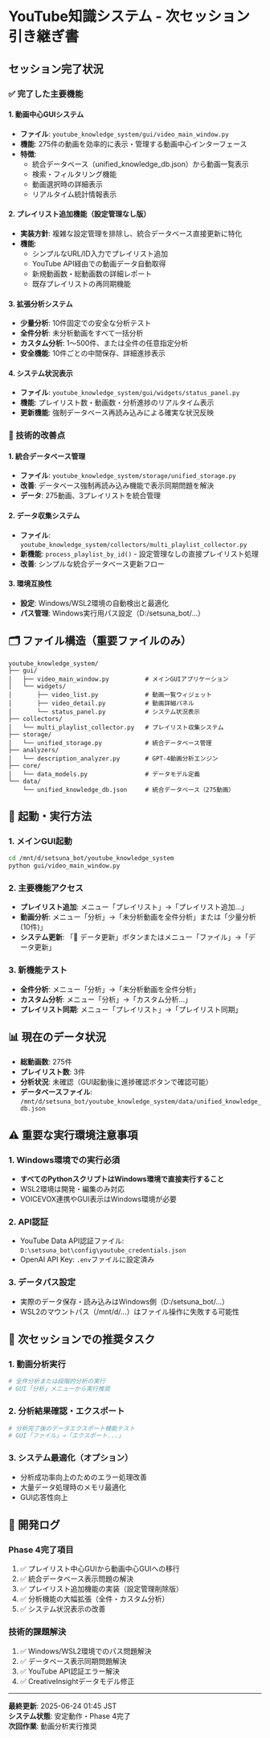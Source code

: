 # YouTube知識システム - 次セッション引き継ぎ書

## セッション完了状況

### ✅ 完了した主要機能

#### 1. 動画中心GUIシステム
- **ファイル**: `youtube_knowledge_system/gui/video_main_window.py`
- **機能**: 275件の動画を効率的に表示・管理する動画中心インターフェース
- **特徴**:
  - 統合データベース（unified_knowledge_db.json）から動画一覧表示
  - 検索・フィルタリング機能
  - 動画選択時の詳細表示
  - リアルタイム統計情報表示

#### 2. プレイリスト追加機能（設定管理なし版）
- **実装方針**: 複雑な設定管理を排除し、統合データベース直接更新に特化
- **機能**:
  - シンプルなURL/ID入力でプレイリスト追加
  - YouTube API経由での動画データ自動取得
  - 新規動画数・総動画数の詳細レポート
  - 既存プレイリストの再同期機能

#### 3. 拡張分析システム
- **少量分析**: 10件固定での安全な分析テスト
- **全件分析**: 未分析動画をすべて一括分析
- **カスタム分析**: 1〜500件、または全件の任意指定分析
- **安全機能**: 10件ごとの中間保存、詳細進捗表示

#### 4. システム状況表示
- **ファイル**: `youtube_knowledge_system/gui/widgets/status_panel.py`
- **機能**: プレイリスト数・動画数・分析進捗のリアルタイム表示
- **更新機能**: 強制データベース再読み込みによる確実な状況反映

### 🔧 技術的改善点

#### 1. 統合データベース管理
- **ファイル**: `youtube_knowledge_system/storage/unified_storage.py`
- **改善**: データベース強制再読み込み機能で表示同期問題を解決
- **データ**: 275動画、3プレイリストを統合管理

#### 2. データ収集システム
- **ファイル**: `youtube_knowledge_system/collectors/multi_playlist_collector.py`
- **新機能**: `process_playlist_by_id()` - 設定管理なしの直接プレイリスト処理
- **改善**: シンプルな統合データベース更新フロー

#### 3. 環境互換性
- **設定**: Windows/WSL2環境の自動検出と最適化
- **パス管理**: Windows実行用パス設定（D:/setsuna_bot/...）

## 🗂️ ファイル構造（重要ファイルのみ）

```
youtube_knowledge_system/
├── gui/
│   ├── video_main_window.py          # メインGUIアプリケーション
│   └── widgets/
│       ├── video_list.py             # 動画一覧ウィジェット
│       ├── video_detail.py           # 動画詳細パネル
│       └── status_panel.py           # システム状況表示
├── collectors/
│   └── multi_playlist_collector.py   # プレイリスト収集システム
├── storage/
│   └── unified_storage.py            # 統合データベース管理
├── analyzers/
│   └── description_analyzer.py       # GPT-4動画分析エンジン
├── core/
│   └── data_models.py                # データモデル定義
└── data/
    └── unified_knowledge_db.json     # 統合データベース（275動画）
```

## 🚀 起動・実行方法

### 1. メインGUI起動
```bash
cd /mnt/d/setsuna_bot/youtube_knowledge_system
python gui/video_main_window.py
```

### 2. 主要機能アクセス
- **プレイリスト追加**: メニュー「プレイリスト」→「プレイリスト追加...」
- **動画分析**: メニュー「分析」→「未分析動画を全件分析」または「少量分析 (10件)」
- **システム更新**: 「🔄 データ更新」ボタンまたはメニュー「ファイル」→「データ更新」

### 3. 新機能テスト
- **全件分析**: メニュー「分析」→「未分析動画を全件分析」
- **カスタム分析**: メニュー「分析」→「カスタム分析...」
- **プレイリスト同期**: メニュー「プレイリスト」→「プレイリスト同期」

## 📊 現在のデータ状況

- **総動画数**: 275件
- **プレイリスト数**: 3件
- **分析状況**: 未確認（GUI起動後に進捗確認ボタンで確認可能）
- **データベースファイル**: `/mnt/d/setsuna_bot/youtube_knowledge_system/data/unified_knowledge_db.json`

## ⚠️ 重要な実行環境注意事項

### 1. Windows環境での実行必須
- **すべてのPythonスクリプトはWindows環境で直接実行すること**
- WSL2環境は開発・編集のみ対応
- VOICEVOX連携やGUI表示はWindows環境が必要

### 2. API認証
- YouTube Data API認証ファイル: `D:\setsuna_bot\config\youtube_credentials.json`
- OpenAI API Key: `.env`ファイルに設定済み

### 3. データパス設定
- 実際のデータ保存・読み込みはWindows側（D:/setsuna_bot/...）
- WSL2のマウントパス（/mnt/d/...）はファイル操作に失敗する可能性

## 🔄 次セッションでの推奨タスク

### 1. 動画分析実行
```bash
# 全件分析または段階的分析の実行
# GUI「分析」メニューから実行推奨
```

### 2. 分析結果確認・エクスポート
```bash
# 分析完了後のデータエクスポート機能テスト
# GUI「ファイル」→「エクスポート...」
```

### 3. システム最適化（オプション）
- 分析成功率向上のためのエラー処理改善
- 大量データ処理時のメモリ最適化
- GUI応答性向上

## 📝 開発ログ

### Phase 4完了項目
1. ✅ プレイリスト中心GUIから動画中心GUIへの移行
2. ✅ 統合データベース表示問題の解決
3. ✅ プレイリスト追加機能の実装（設定管理削除版）
4. ✅ 分析機能の大幅拡張（全件・カスタム分析）
5. ✅ システム状況表示の改善

### 技術的課題解決
1. ✅ Windows/WSL2環境でのパス問題解決
2. ✅ データベース表示同期問題解決
3. ✅ YouTube API認証エラー解決
4. ✅ CreativeInsightデータモデル修正

---

**最終更新**: 2025-06-24 01:45 JST  
**システム状態**: 安定動作・Phase 4完了  
**次回作業**: 動画分析実行推奨